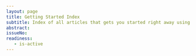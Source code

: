 ```yaml
---
layout: page
title: Getting Started Index
subtitle: Index of all articles that gets you started right away using the V²Agile System.
abstract: 
issueNo: 
readiness:
   - is-active
---
```

